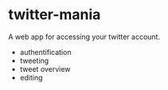 # twitter-mania
A web app for accessing your twitter account.
- authentification
- tweeting
- tweet overview
- editing
